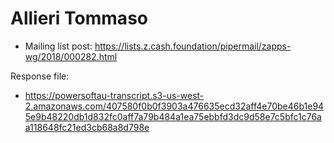 # Allieri Tommaso

* Mailing list post: <https://lists.z.cash.foundation/pipermail/zapps-wg/2018/000282.html>

Response file:

* <https://powersoftau-transcript.s3-us-west-2.amazonaws.com/407580f0b0f3903a476635ecd32aff4e70be46b1e945e9b48220db1d832fc0aff7a79b484a1ea75ebbfd3dc9d58e7c5bfc1c76aa118648fc21ed3cb68a8d798e>
